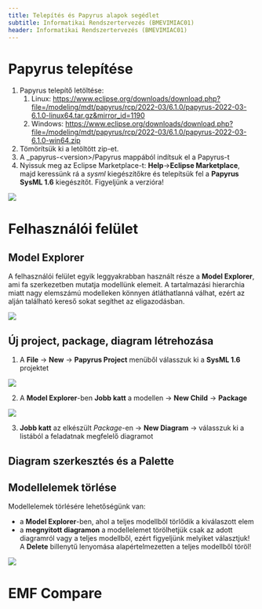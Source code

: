 ```yaml
---
title: Telepítés és Papyrus alapok segédlet 
subtitle: Informatikai Rendszertervezés (BMEVIMIAC01)
header: Informatikai Rendszertervezés (BMEVIMIAC01)
---
```


# Papyrus telepítése

1. Papyrus telepítő letöltése: 
    1. Linux: https://www.eclipse.org/downloads/download.php?file=/modeling/mdt/papyrus/rcp/2022-03/6.1.0/papyrus-2022-03-6.1.0-linux64.tar.gz&mirror_id=1190 
    1. Windows: https://www.eclipse.org/downloads/download.php?file=/modeling/mdt/papyrus/rcp/2022-03/6.1.0/papyrus-2022-03-6.1.0-win64.zip 
1. Tömörítsük ki a letöltött zip-et.
1. A _papyrus-\<version\>/Papyrus mappából indítsuk el a Papyrus-t
1. Nyissuk meg az Eclipse Marketplace-t: **Help**->**Eclipse Marketplace**, majd keressünk rá a _sysml_ kiegészítőkre és telepítsük fel a **Papyrus SysML 1.6** kiegészítőt. Figyeljünk a verzióra!

![](../figs/install-marketplace.png)

# Felhasználói felület

## Model Explorer
A felhasználói felület egyik leggyakrabban használt része a **Model Explorer**, ami fa szerkezetben mutatja modellünk elemeit. A tartalmazási hierarchia miatt nagy elemszámú modelleken könnyen átláthatlanná válhat, ezért az alján található kereső sokat segíthet az eligazodásban.

![](../figs/install-model-explorer.png)

## Új project, package, diagram létrehozása

1. A **File** -> **New** -> **Papyrus Project** menüből válasszuk ki a **SysML 1.6** projektet

![](../figs/install-new-project.png)

2. A **Model Explorer**-ben **Jobb katt** a modellen -> **New Child** -> **Package**

![](../figs/install-new-package.png)

3. **Jobb katt** az elkészült _Package_-en -> **New Diagram** -> válasszuk ki a listából a feladatnak megfelelő diagramot

## Diagram szerkesztés és a Palette

## Modellelemek törlése

Modellelemek törlésére lehetőségünk van:
- a **Model Explorer**-ben, ahol a teljes modellből törlődik a kiválaszott elem
- a **megnyitott diagramon** a modellelemet törölhetjük csak az adott diagramról vagy a teljes modellből, ezért figyeljünk melyiket választjuk! A **Delete** billenytű lenyomása alapértelmezetten a teljes modellből töröl! 

![](../figs/install-delete-element.png)

# EMF Compare

